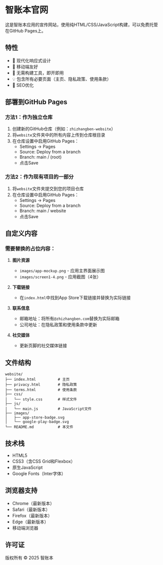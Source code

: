 # 智账本官网

这是智账本应用的宣传网站，使用纯HTML/CSS/JavaScript构建，可以免费托管在GitHub Pages上。

## 特性

- 🎨 现代化响应式设计
- 📱 移动端友好
- 🚀 无需构建工具，即开即用
- 💡 包含所有必要页面（主页、隐私政策、使用条款）
- 🎯 SEO优化

## 部署到GitHub Pages

### 方法1：作为独立仓库

1. 创建新的GitHub仓库（例如：`zhizhangben-website`）
2. 将`website`文件夹中的所有内容上传到仓库根目录
3. 在仓库设置中启用GitHub Pages：
   - Settings → Pages
   - Source: Deploy from a branch
   - Branch: main / (root)
   - 点击Save

### 方法2：作为现有项目的一部分

1. 将`website`文件夹提交到您的项目仓库
2. 在仓库设置中启用GitHub Pages：
   - Settings → Pages
   - Source: Deploy from a branch
   - Branch: main / website
   - 点击Save

## 自定义内容

### 需要替换的占位内容：

1. **图片资源**
   - `images/app-mockup.png` - 应用主界面展示图
   - `images/screen1-4.png` - 应用截图（4张）

2. **下载链接**
   - 在`index.html`中找到App Store下载链接并替换为实际链接

3. **联系信息**
   - 邮箱地址：将所有`@zhizhangben.com`替换为实际邮箱
   - 公司地址：在隐私政策和使用条款中更新

4. **社交媒体**
   - 更新页脚的社交媒体链接

## 文件结构

```
website/
├── index.html          # 主页
├── privacy.html        # 隐私政策
├── terms.html          # 使用条款
├── css/
│   └── style.css       # 样式文件
├── js/
│   └── main.js         # JavaScript文件
├── images/
│   ├── app-store-badge.svg
│   └── google-play-badge.svg
└── README.md           # 本文件
```

## 技术栈

- HTML5
- CSS3（含CSS Grid和Flexbox）
- 原生JavaScript
- Google Fonts（Inter字体）

## 浏览器支持

- Chrome（最新版本）
- Safari（最新版本）
- Firefox（最新版本）
- Edge（最新版本）
- 移动端浏览器

## 许可证

版权所有 © 2025 智账本